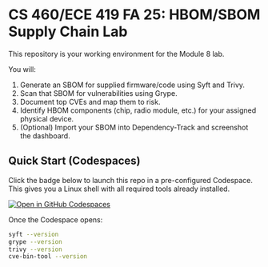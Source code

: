 # CS 460/ECE 419 FA 25: HBOM/SBOM Supply Chain Lab

This repository is your working environment for the Module 8 lab.

You will:
1. Generate an SBOM for supplied firmware/code using Syft and Trivy.
2. Scan that SBOM for vulnerabilities using Grype.
3. Document top CVEs and map them to risk.
4. Identify HBOM components (chip, radio module, etc.) for your assigned physical device.
5. (Optional) Import your SBOM into Dependency-Track and screenshot the dashboard.

## Quick Start (Codespaces)

Click the badge below to launch this repo in a pre-configured Codespace.  
This gives you a Linux shell with all required tools already installed.

[![Open in GitHub Codespaces](https://github.com/codespaces/badge.svg)](https://github.com/codespaces/new?hide_repo_select=true&ref=main&repo=<REPO_ID_PLACEHOLDER>)

Once the Codespace opens:
```bash
syft --version
grype --version
trivy --version
cve-bin-tool --version
